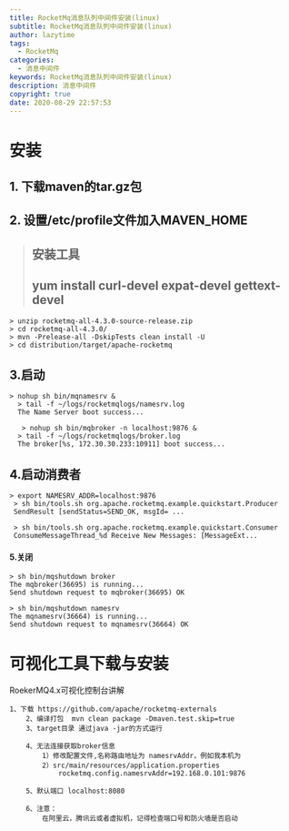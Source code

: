 ```yaml
---
title: RocketMq消息队列中间件安装(linux)
subtitle: RocketMq消息队列中间件安装(linux)
author: lazytime
tags:
  - RocketMq
categories:
  - 消息中间件
keywords: RocketMq消息队列中间件安装(linux)
description: 消息中间件
copyright: true
date: 2020-08-29 22:57:53
---
```


# 安装

## 1. 下载maven的tar.gz包

## 2. 设置/etc/profile文件加入MAVEN_HOME

> ## 安装工具
>
> ## yum install curl-devel expat-devel gettext-devel

```
> unzip rocketmq-all-4.3.0-source-release.zip
> cd rocketmq-all-4.3.0/
> mvn -Prelease-all -DskipTests clean install -U
> cd distribution/target/apache-rocketmq
```

## 3.启动

```
> nohup sh bin/mqnamesrv &
  > tail -f ~/logs/rocketmqlogs/namesrv.log
  The Name Server boot success...
  
   > nohup sh bin/mqbroker -n localhost:9876 &
  > tail -f ~/logs/rocketmqlogs/broker.log 
  The broker[%s, 172.30.30.233:10911] boot success...
```

## 4.启动消费者

```
> export NAMESRV_ADDR=localhost:9876
 > sh bin/tools.sh org.apache.rocketmq.example.quickstart.Producer
 SendResult [sendStatus=SEND_OK, msgId= ...

 > sh bin/tools.sh org.apache.rocketmq.example.quickstart.Consumer
 ConsumeMessageThread_%d Receive New Messages: [MessageExt...
```

#### 5.关闭

```
> sh bin/mqshutdown broker
The mqbroker(36695) is running...
Send shutdown request to mqbroker(36695) OK

> sh bin/mqshutdown namesrv
The mqnamesrv(36664) is running...
Send shutdown request to mqnamesrv(36664) OK
```

# 可视化工具下载与安装

RoekerMQ4.x可视化控制台讲解

```
1、下载 https://github.com/apache/rocketmq-externals
	2、编译打包  mvn clean package -Dmaven.test.skip=true
	3、target目录 通过java -jar的方式运行
	
	4、无法连接获取broker信息
		1）修改配置文件,名称路由地址为 namesrvAddr，例如我本机为
		2）src/main/resources/application.properties
			rocketmq.config.namesrvAddr=192.168.0.101:9876
	
	5、默认端口 localhost:8080
	
	6、注意：
		在阿里云，腾讯云或者虚拟机，记得检查端口号和防火墙是否启动
```